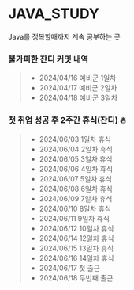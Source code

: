 # JAVA_STUDY
Java를 정복할때까지 계속 공부하는 곳

### 불가피한 잔디 커밋 내역
> - 2024/04/16 예비군 1일차
> - 2024/04/17 예비군 2일차
> - 2024/04/18 예비군 3일차


### 첫 취업 성공 후 2주간 휴식(잔디) 🔥
> - 2024/06/03 1일차 휴식
> - 2024/06/04 2일차 휴식
> - 2024/06/05 3일차 휴식
> - 2024/06/06 4일차 휴식
> - 2024/06/07 5일차 휴식
> - 2024/06/08 6일차 휴식
> - 2024/06/09 7일차 휴식
> - 2024/06/10 8일차 휴식
> - 2024/06/11 9일차 휴식
> - 2024/06/12 10일차 휴식
> - 2024/06/14 12일차 휴식
> - 2024/06/15 13일차 휴식
> - 2024/06/16 14일차 휴식
> - 2024/06/17 첫 출근
> - 2024/06/18 두번째 출근
